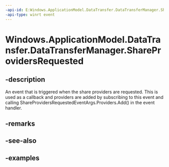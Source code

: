 ```yaml
---
-api-id: E:Windows.ApplicationModel.DataTransfer.DataTransferManager.ShareProvidersRequested
-api-type: winrt event
---
```


<!-- Event syntax.
public event TypedEventHandler ShareProvidersRequested<DataTransferManager, ShareProvidersRequestedEventArgs>
-->

# Windows.ApplicationModel.DataTransfer.DataTransferManager.ShareProvidersRequested

## -description
An event that is triggered when the share providers are requested. This is used as a callback and providers are added by subscribing to this event and calling ShareProvidersRequestedEventArgs.Providers.Add() in the event handler.

## -remarks

## -see-also

## -examples


